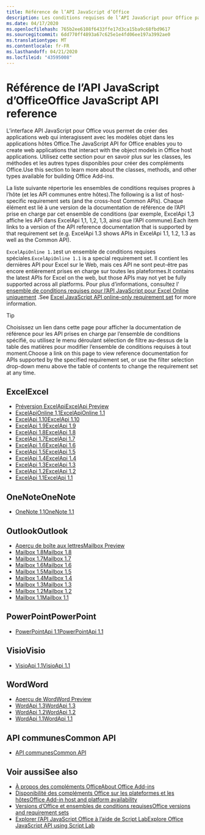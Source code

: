 ```yaml
---
title: Référence de l’API JavaScript d’Office
description: Les conditions requises de l’API JavaScript pour Office par hôte.
ms.date: 04/17/2020
ms.openlocfilehash: 765b2ee6108f6433ffe17d3ca15ba9c68fbd9617
ms.sourcegitcommit: 6dd770ff4893a67c625e1e4fd06ee197a3992ae0
ms.translationtype: MT
ms.contentlocale: fr-FR
ms.lasthandoff: 04/21/2020
ms.locfileid: "43595008"
---
```

# <a name="office-javascript-api-reference"></a><span data-ttu-id="8f99e-103">Référence de l’API JavaScript d’Office</span><span class="sxs-lookup"><span data-stu-id="8f99e-103">Office JavaScript API reference</span></span>

<span data-ttu-id="8f99e-104">L’interface API JavaScript pour Office vous permet de créer des applications web qui interagissent avec les modèles objet dans les applications hôtes Office.</span><span class="sxs-lookup"><span data-stu-id="8f99e-104">The JavaScript API for Office enables you to create web applications that interact with the object models in Office host applications.</span></span> <span data-ttu-id="8f99e-105">Utilisez cette section pour en savoir plus sur les classes, les méthodes et les autres types disponibles pour créer des compléments Office.</span><span class="sxs-lookup"><span data-stu-id="8f99e-105">Use this section to learn more about the classes, methods, and other types available for building Office Add-ins.</span></span>

<span data-ttu-id="8f99e-106">La liste suivante répertorie les ensembles de conditions requises propres à l’hôte (et les API communes entre hôtes).</span><span class="sxs-lookup"><span data-stu-id="8f99e-106">The following is a list of host-specific requirement sets (and the cross-host Common APIs).</span></span> <span data-ttu-id="8f99e-107">Chaque élément est lié à une version de la documentation de référence de l’API prise en charge par cet ensemble de conditions (par exemple, ExcelApi 1,3 affiche les API dans ExcelApi 1,1, 1,2, 1,3, ainsi que l’API commune).</span><span class="sxs-lookup"><span data-stu-id="8f99e-107">Each item links to a version of the API reference documentation that is supported by that requirement set (e.g. ExcelApi 1.3 shows APIs in ExcelApi 1.1, 1.2, 1.3 as well as the Common API).</span></span>

<span data-ttu-id="8f99e-108">`ExcelApiOnline 1.1`est un ensemble de conditions requises spéciales.</span><span class="sxs-lookup"><span data-stu-id="8f99e-108">`ExcelApiOnline 1.1` is a special requirement set.</span></span> <span data-ttu-id="8f99e-109">Il contient les dernières API pour Excel sur le Web, mais ces API ne sont peut-être pas encore entièrement prises en charge sur toutes les plateformes.</span><span class="sxs-lookup"><span data-stu-id="8f99e-109">It contains the latest APIs for Excel on the web, but those APIs may not yet be fully supported across all platforms.</span></span> <span data-ttu-id="8f99e-110">Pour plus d’informations, consultez l' [ensemble de conditions requises pour l’API JavaScript pour Excel Online uniquement](/office/dev/add-ins/reference/requirement-sets/excel-api-online-requirement-set) .</span><span class="sxs-lookup"><span data-stu-id="8f99e-110">See [Excel JavaScript API online-only requirement set](/office/dev/add-ins/reference/requirement-sets/excel-api-online-requirement-set) for more information.</span></span>

> [!TIP]
> <span data-ttu-id="8f99e-111">Choisissez un lien dans cette page pour afficher la documentation de référence pour les API prises en charge par l’ensemble de conditions spécifié, ou utilisez le menu déroulant sélection de filtre au-dessus de la table des matières pour modifier l’ensemble de conditions requises à tout moment.</span><span class="sxs-lookup"><span data-stu-id="8f99e-111">Choose a link on this page to view reference documentation for APIs supported by the specified requirement set, or use the filter selection drop-down menu above the table of contents to change the requirement set at any time.</span></span>

## <a name="excel"></a><span data-ttu-id="8f99e-112">Excel</span><span class="sxs-lookup"><span data-stu-id="8f99e-112">Excel</span></span>

- [<span data-ttu-id="8f99e-113">Préversion ExcelApi</span><span class="sxs-lookup"><span data-stu-id="8f99e-113">ExcelApi Preview</span></span>](/javascript/api/excel?view=excel-js-preview)
- [<span data-ttu-id="8f99e-114">ExcelApiOnline 1,1</span><span class="sxs-lookup"><span data-stu-id="8f99e-114">ExcelApiOnline 1.1</span></span>](/javascript/api/excel?view=excel-js-online)
- [<span data-ttu-id="8f99e-115">ExcelApi 1.10</span><span class="sxs-lookup"><span data-stu-id="8f99e-115">ExcelApi 1.10</span></span>](/javascript/api/excel?view=excel-js-1.10)
- [<span data-ttu-id="8f99e-116">ExcelApi 1.9</span><span class="sxs-lookup"><span data-stu-id="8f99e-116">ExcelApi 1.9</span></span>](/javascript/api/excel?view=excel-js-1.9)
- [<span data-ttu-id="8f99e-117">ExcelApi 1.8</span><span class="sxs-lookup"><span data-stu-id="8f99e-117">ExcelApi 1.8</span></span>](/javascript/api/excel?view=excel-js-1.8)
- [<span data-ttu-id="8f99e-118">ExcelApi 1.7</span><span class="sxs-lookup"><span data-stu-id="8f99e-118">ExcelApi 1.7</span></span>](/javascript/api/excel?view=excel-js-1.7)
- [<span data-ttu-id="8f99e-119">ExcelApi 1.6</span><span class="sxs-lookup"><span data-stu-id="8f99e-119">ExcelApi 1.6</span></span>](/javascript/api/excel?view=excel-js-1.6)
- [<span data-ttu-id="8f99e-120">ExcelApi 1.5</span><span class="sxs-lookup"><span data-stu-id="8f99e-120">ExcelApi 1.5</span></span>](/javascript/api/excel?view=excel-js-1.5)
- [<span data-ttu-id="8f99e-121">ExcelApi 1.4</span><span class="sxs-lookup"><span data-stu-id="8f99e-121">ExcelApi 1.4</span></span>](/javascript/api/excel?view=excel-js-1.4)
- [<span data-ttu-id="8f99e-122">ExcelApi 1.3</span><span class="sxs-lookup"><span data-stu-id="8f99e-122">ExcelApi 1.3</span></span>](/javascript/api/excel?view=excel-js-1.3)
- [<span data-ttu-id="8f99e-123">ExcelApi 1.2</span><span class="sxs-lookup"><span data-stu-id="8f99e-123">ExcelApi 1.2</span></span>](/javascript/api/excel?view=excel-js-1.2)
- [<span data-ttu-id="8f99e-124">ExcelApi 1.1</span><span class="sxs-lookup"><span data-stu-id="8f99e-124">ExcelApi 1.1</span></span>](/javascript/api/excel?view=excel-js-1.1)

## <a name="onenote"></a><span data-ttu-id="8f99e-125">OneNote</span><span class="sxs-lookup"><span data-stu-id="8f99e-125">OneNote</span></span>

- [<span data-ttu-id="8f99e-126">OneNote 1,1</span><span class="sxs-lookup"><span data-stu-id="8f99e-126">OneNote 1.1</span></span>](/javascript/api/onenote?view=onenote-js-1.1)

## <a name="outlook"></a><span data-ttu-id="8f99e-127">Outlook</span><span class="sxs-lookup"><span data-stu-id="8f99e-127">Outlook</span></span>

- [<span data-ttu-id="8f99e-128">Aperçu de boîte aux lettres</span><span class="sxs-lookup"><span data-stu-id="8f99e-128">Mailbox Preview</span></span>](/javascript/api/outlook?view=outlook-js-preview)
- [<span data-ttu-id="8f99e-129">Mailbox 1.8</span><span class="sxs-lookup"><span data-stu-id="8f99e-129">Mailbox 1.8</span></span>](/javascript/api/outlook?view=outlook-js-1.8)
- [<span data-ttu-id="8f99e-130">Mailbox 1.7</span><span class="sxs-lookup"><span data-stu-id="8f99e-130">Mailbox 1.7</span></span>](/javascript/api/outlook?view=outlook-js-1.7)
- [<span data-ttu-id="8f99e-131">Mailbox 1.6</span><span class="sxs-lookup"><span data-stu-id="8f99e-131">Mailbox 1.6</span></span>](/javascript/api/outlook?view=outlook-js-1.6)
- [<span data-ttu-id="8f99e-132">Mailbox 1.5</span><span class="sxs-lookup"><span data-stu-id="8f99e-132">Mailbox 1.5</span></span>](/javascript/api/outlook?view=outlook-js-1.5)
- [<span data-ttu-id="8f99e-133">Mailbox 1.4</span><span class="sxs-lookup"><span data-stu-id="8f99e-133">Mailbox 1.4</span></span>](/javascript/api/outlook?view=outlook-js-1.4)
- [<span data-ttu-id="8f99e-134">Mailbox 1.3</span><span class="sxs-lookup"><span data-stu-id="8f99e-134">Mailbox 1.3</span></span>](/javascript/api/outlook?view=outlook-js-1.3)
- [<span data-ttu-id="8f99e-135">Mailbox 1.2</span><span class="sxs-lookup"><span data-stu-id="8f99e-135">Mailbox 1.2</span></span>](/javascript/api/outlook?view=outlook-js-1.2)
- [<span data-ttu-id="8f99e-136">Mailbox 1.1</span><span class="sxs-lookup"><span data-stu-id="8f99e-136">Mailbox 1.1</span></span>](/javascript/api/outlook?view=outlook-js-1.1)

## <a name="powerpoint"></a><span data-ttu-id="8f99e-137">PowerPoint</span><span class="sxs-lookup"><span data-stu-id="8f99e-137">PowerPoint</span></span>

- [<span data-ttu-id="8f99e-138">PowerPointApi 1.1</span><span class="sxs-lookup"><span data-stu-id="8f99e-138">PowerPointApi 1.1</span></span>](/javascript/api/powerpoint?view=powerpoint-js-1.1)

## <a name="visio"></a><span data-ttu-id="8f99e-139">Visio</span><span class="sxs-lookup"><span data-stu-id="8f99e-139">Visio</span></span>

- [<span data-ttu-id="8f99e-140">VisioApi 1,1</span><span class="sxs-lookup"><span data-stu-id="8f99e-140">VisioApi 1.1</span></span>](/javascript/api/visio?view=visio-js-1.1)

## <a name="word"></a><span data-ttu-id="8f99e-141">Word</span><span class="sxs-lookup"><span data-stu-id="8f99e-141">Word</span></span>

- [<span data-ttu-id="8f99e-142">Aperçu de Word</span><span class="sxs-lookup"><span data-stu-id="8f99e-142">Word Preview</span></span>](/javascript/api/word?view=word-js-preview)
- [<span data-ttu-id="8f99e-143">WordApi 1.3</span><span class="sxs-lookup"><span data-stu-id="8f99e-143">WordApi 1.3</span></span>](/javascript/api/word?view=word-js-1.3)
- [<span data-ttu-id="8f99e-144">WordApi 1.2</span><span class="sxs-lookup"><span data-stu-id="8f99e-144">WordApi 1.2</span></span>](/javascript/api/word?view=word-js-1.2)
- [<span data-ttu-id="8f99e-145">WordApi 1.1</span><span class="sxs-lookup"><span data-stu-id="8f99e-145">WordApi 1.1</span></span>](/javascript/api/word?view=word-js-1.1)

## <a name="common-api"></a><span data-ttu-id="8f99e-146">API communes</span><span class="sxs-lookup"><span data-stu-id="8f99e-146">Common API</span></span>

- [<span data-ttu-id="8f99e-147">API communes</span><span class="sxs-lookup"><span data-stu-id="8f99e-147">Common API</span></span>](/javascript/api/office?view=common-js)

## <a name="see-also"></a><span data-ttu-id="8f99e-148">Voir aussi</span><span class="sxs-lookup"><span data-stu-id="8f99e-148">See also</span></span>

- [<span data-ttu-id="8f99e-149">À propos des compléments Office</span><span class="sxs-lookup"><span data-stu-id="8f99e-149">About Office Add-ins</span></span>](/office/dev/add-ins/overview)
- [<span data-ttu-id="8f99e-150">Disponibilité des compléments Office sur les plateformes et les hôtes</span><span class="sxs-lookup"><span data-stu-id="8f99e-150">Office Add-in host and platform availability</span></span>](/office/dev/add-ins/overview/office-add-in-availability)
- [<span data-ttu-id="8f99e-151">Versions d’Office et ensembles de conditions requises</span><span class="sxs-lookup"><span data-stu-id="8f99e-151">Office versions and requirement sets</span></span>](/office/dev/add-ins/develop/office-versions-and-requirement-sets)
- [<span data-ttu-id="8f99e-152">Explorer l’API JavaScript Office à l’aide de Script Lab</span><span class="sxs-lookup"><span data-stu-id="8f99e-152">Explore Office JavaScript API using Script Lab</span></span>](/office/dev/add-ins/overview/explore-with-script-lab)
